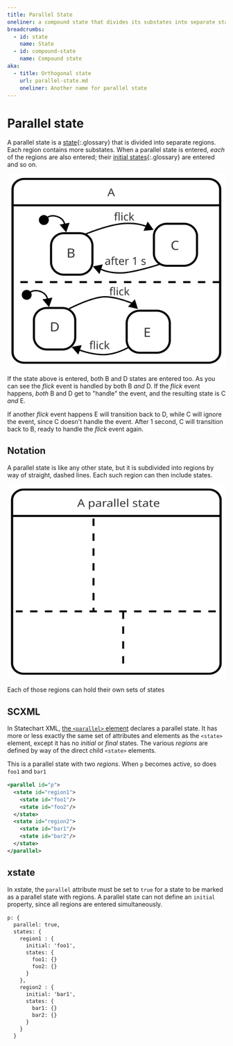 ```yaml
---
title: Parallel State
oneliner: a compound state that divides its substates into separate state machines that all get to be active at the same time
breadcrumbs:
  - id: state
    name: State
  - id: compound-state
    name: Compound state
aka:
  - title: Orthogonal state
    url: parallel-state.md
    oneliner: Another name for parallel state
---
```


# Parallel state

A parallel state is a [state](state.html){:.glossary} that is divided into separate regions.  Each region contains more substates.  When a parallel state is entered, _each_ of the regions are also entered; their [initial states](initial-state.html){:.glossary} are entered and so on.

![An example of a parallel state](parallel.svg)

If the state above is entered, both B and D states are entered too.  As you can see the _flick_ event is handled by both B _and_ D.  If the _flick_ event happens, _both_ B and D get to "handle" the event, and the resulting state is C _and_ E.

If another _flick_ event happens E will transition back to D, while C will ignore the event, since C doesn't handle the event.  After 1 second, C will transition back to B, ready to handle the _flick_ event again.

## Notation

A parallel state is like any other state, but it is subdivided into regions by way of straight, dashed lines.  Each such region can then include states.

![A state with four regions](parallel-notation.svg)

Each of those regions can hold their own sets of states

## SCXML

In Statechart XML, [the `<parallel>` element](https://www.w3.org/TR/scxml/#parallel) declares a parallel state.  It has more or less exactly the same set of attributes and elements as the `<state>` element, except it has no _initial_ or _final_ states.  The various _regions_ are defined by way of the direct child `<state>` elements.

This is a parallel state with two _regions_. When `p` becomes active, so does `foo1` and `bar1`

``` xml
<parallel id="p">
  <state id="region1">
    <state id="foo1"/>
    <state id="foo2"/>
  </state>
  <state id="region2">
    <state id="bar1"/>
    <state id="bar2"/>
  </state>
</parallel>
```

## xstate

In xstate, the `parallel` attribute must be set to `true` for a state to be marked as a parallel state with regions.  A parallel state can not define an `initial` property, since all regions are entered simultaneously.

```
p: {
  parallel: true,
  states: {
    region1 : {
      initial: 'foo1',
      states: {
        foo1: {}
        foo2: {}
      }
    },
    region2 : {
      initial: 'bar1',
      states: {
        bar1: {}
        bar2: {}
      }
    }
  }
```
